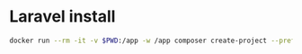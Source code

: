 # Laravel install

```sh
docker run --rm -it -v $PWD:/app -w /app composer create-project --prefer-dist --no-install --no-scripts laravel/laravel laravel-sample "5.7.*"
```
